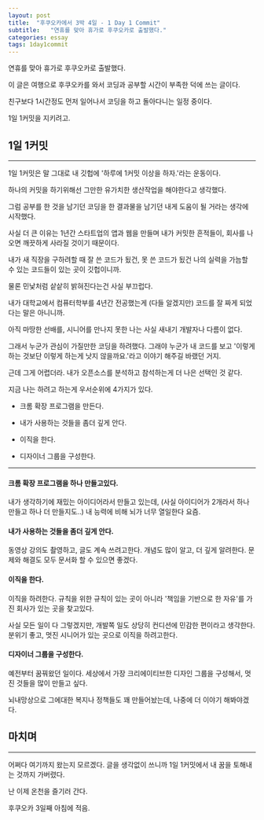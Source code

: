 ```yaml
---
layout: post
title:  "후쿠오카에서 3박 4일 - 1 Day 1 Commit"
subtitle:   "연휴를 맞아 휴가로 후쿠오카로 출발했다."
categories: essay
tags: 1day1commit
---
```


연휴를 맞아 휴가로 후쿠오카로 출발했다.

이 글은 여행으로 후쿠오카를 와서 코딩과 공부할 시간이 부족한 덕에 쓰는 글이다.

친구보다 1시간정도 먼저 일어나서 코딩을 하고 돌아다니는 일정 중이다.

1일 1커밋을 지키려고.

## 1일 1커밋

---

1일 1커밋은 말 그대로 내 깃헙에 '하루에 1커밋 이상을 하자.'라는 운동이다.

하나의 커밋을 하기위해선 그만한 유가치한 생산작업을 해야한다고 생각했다.

그럼 공부를 한 것을 남기던 코딩을 한 결과물을 남기던 내게 도움이 될 거라는 생각에 시작했다.

사실 더 큰 이유는 1년간 스타트업의 앱과 웹을 만들며 내가 커밋한 흔적들이, 회사를 나오면 깨끗하게 사라질 것이기 때문이다.

내가 새 직장을 구하려할 때 잘 쓴 코드가 됬건, 못 쓴 코드가 됬건 나의 실력을 가늠할 수 있는 코드들이 있는 곳이 깃헙이니까.

물론 민낯처럼 샅샅히 밝혀진다는건 사실 부끄럽다. 

내가 대학교에서 컴퓨터학부를 4년간 전공했는게 (다들 알겠지만) 코드를 잘 짜게 되었다는 말은 아니니까.

아직 마땅한 선배를, 시니어를 만나지 못한 나는 사실 새내기 개발자나 다름이 없다.

그래서 누군가 관심이 가질만한 코딩을 하려했다. 그래야 누군가 내 코드를 보고 '이렇게 하는 것보단 이렇게 하는게 낫지 않을까요.'라고 이야기 해주길 바랬던 거지.

근데 그게 어렵더라. 내가 오픈소스를 분석하고 참석하는게 더 나은 선택인 것 같다.

지금 나는 하려고 하는게 우서순위에 4가지가 있다.

- 크롬 확장 프로그램을 만든다. 

- 내가 사용하는 것들을 좀더 깊게 안다.

- 이직을 한다.

- 디자이너 그룹을 구성한다.

---

#### 크롬 확장 프로그램을 하나 만들고있다. 

내가 생각하기에 재밌는 아이디어라서 만들고 있는데, (사실 아이디어가 2개라서 하나 만들고 하나 더 만들지도..) 내 능력에 비해 뇌가 너무 열일한다 요즘.

#### 내가 사용하는 것들을 좀더 깊게 안다.

동영상 강의도 촬영하고, 글도 계속 쓰려고한다. 개념도 많이 알고, 더 깊게 알려한다. 문제와 해결도 모두 문서화 할 수 있으면 좋겠다.

#### 이직을 한다.

이직을 하려한다. 규칙을 위한 규칙이 있는 곳이 아니라 '책임을 기반으로 한 자유'를 가진 회사가 있는 곳을 찾고있다. 

사실 모든 일이 다 그렇겠지만, 개발쪽 일도 상당히 컨디션에 민감한 편이라고 생각한다. 분위기 좋고, 멋진 시니어가 있는 곳으로 이직을 하려고한다.

#### 디자이너 그룹을 구성한다.

예전부터 꿈꿔왔던 일이다. 세상에서 가장 크리에이티브한 디자인 그룹을 구성해서, 멋진 것들을 많이 만들고 싶다.

뇌내망상으로 그에대한 복지나 정책들도 꽤 만들어놨는데, 나중에 더 이야기 해봐야겠다.

## 마치며

---

어쩌다 여기까지 왔는지 모르겠다. 글을 생각없이 쓰니까 1일 1커밋에서 내 꿈을 토해내는 것까지 가버렸다.

난 이제 온천을 즐기러 간다.

후쿠오카 3일째 아침에 적음.







